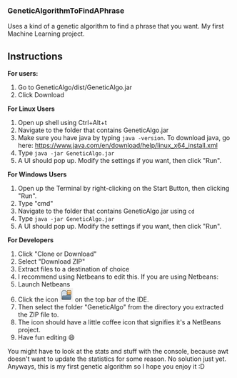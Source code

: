 ### GeneticAlgorithmToFindAPhrase
Uses a kind of a genetic algorithm to find a phrase that you want. My first Machine Learning project.

## Instructions
**For users:**
1. Go to GeneticAlgo/dist/GeneticAlgo.jar
2. Click Download

**For Linux Users**
1. Open up shell using Ctrl+Alt+t
2. Navigate to the folder that contains GeneticAlgo.jar
3. Make sure you have java by typing `java -version`. To download java, go here: https://www.java.com/en/download/help/linux_x64_install.xml
4. Type `java -jar GeneticAlgo.jar`
5. A UI should pop up. Modify the settings if you want, then click "Run".

**For Windows Users**
1. Open up the Terminal by right-clicking on the Start Button, then clicking "Run".
2. Type "cmd"
3. Navigate to the folder that contains GeneticAlgo.jar using `cd`
4. Type `java -jar GeneticAlgo.jar`
5. A UI should pop up. Modify the settings if you want, then click "Run".

**For Developers**
1. Click "Clone or Download"
2. Select "Download ZIP"
3. Extract files to a destination of choice
4. I recommend using Netbeans to edit this. If you are using Netbeans:
5. Launch Netbeans
6. Click the icon ![Open Project Icon](NetBeansOpenProjectIcon.png) on the top bar of the IDE.
7. Then select the folder "GeneticAlgo" from the directory you extracted the ZIP file to.
8. The icon should have a little coffee icon that signifies it's a NetBeans project.
9. Have fun editing :smile:
  

You might have to look at the stats and stuff with the console, because awt doesn't want to update the statistics for some reason. No solution just yet. Anyways, this is my first genetic algorithm so I hope you enjoy it :D
